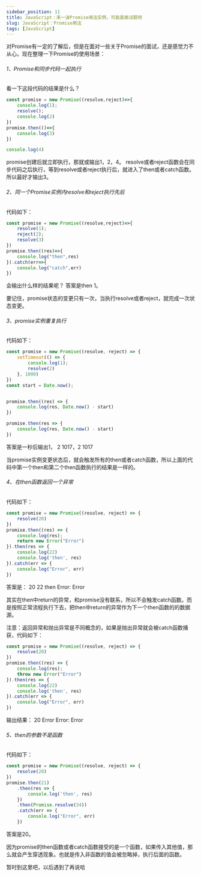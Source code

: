 ```yaml
---
sidebar_position: 11
title: JavaScript：来一波Promise用法实例，可能是面试题吧
slug: JavaScript：Promise用法
tags: [JavaScript]
---
```

对Promise有一定的了解后，但是在面对一些关于Promise的面试，还是感觉力不从心。现在整理一下Promise的使用场景：

###### 1、Promise和同步代码一起执行

看一下这段代码的结果是什么？

```javascript
const promise = new Promise((resolve,reject)=>{
    console.log(1);
    resolve();
    console.log(2)
})
promise.then(()=>{
    console.log(3)
})

console.log(4)
```

promise创建后就立即执行，那就或输出1，2，4。
resolve或者reject函数会在同步代码之后执行，等到resolve或者reject执行后，就进入了then或者catch函数。所以最好才输出3。

###### 2、同一个Promise实例内resolve和reject执行先后

代码如下：

```javascript
const promise = new Promise((resolve,reject)=>{
    resolve(1);
    reject(2);
    resolve(3)
})
promise.then((res)=>{
    console.log("then",res)
}).catch(err=>{
    console.log("catch",err)
})
```

会输出什么样的结果呢？
答案是then 1。

要记住，promise状态的变更只有一次，当执行resolve或者reject，就完成一次状态变更。

###### 3、promise实例重复执行

代码如下：

```javascript
const promise = new Promise((resolve, reject) => {
    setTimeout(() => {
        console.log(1);
        resolve(2)
    }, 1000)
})
const start = Date.now();


promise.then((res) => {
    console.log(res, Date.now() - start)
})

promise.then(res => {
    console.log(res, Date.now() - start)
})
```

答案是一秒后输出1， 2 1017，2 1017

当promise实例变更状态后，就会触发所有的then或者catch函数，所以上面的代码中第一个then和第二个then函数执行的结果是一样的。

###### 4、在then函数返回一个异常

代码如下：

```javascript
const promise = new Promise((resolve, reject) => {
    resolve(20)
})
promise.then((res) => {
    console.log(res);
    return new Error("Error")
}).then(res => {
    console.log(22)
    console.log('then', res)
}).catch(err => {
    console.log("Error", err)
})
```

答案是：
20
22
then  Error: Error

其实在then中return的异常，和promise没有联系，所以不会触发catch函数。而是按照正常流程执行下去，把then中return的异常作为下一个then函数的的数据源。

注意：返回异常和抛出异常是不同概念的，如果是抛出异常就会被catch函数捕获，代码如下：

```javascript
const promise = new Promise((resolve, reject) => {
    resolve(20)
})
promise.then((res) => {
    console.log(res);
    throw new Error("Error")
}).then(res => {
    console.log(22)
    console.log('then', res)
}).catch(err => {
    console.log("Error", err)
})
```

输出结果：
20
Error Error: Error

###### 5、then的参数不是函数

代码如下：

```javascript
const promise = new Promise((resolve, reject) => {
    resolve(20)
})
promise.then(21)
    .then(res => {
        console.log('then', res)
    })
    .then(Promise.resolve(34))
    .catch(err => {
        console.log("Error", err)
    })
```

答案是20。

因为promise的then函数或者catch函数接受的是一个函数，如果传入其他值，那么就会产生穿透现象。也就是传入非函数的值会被忽略掉，执行后面的函数。

暂时到这里吧，以后遇到了再说哈
